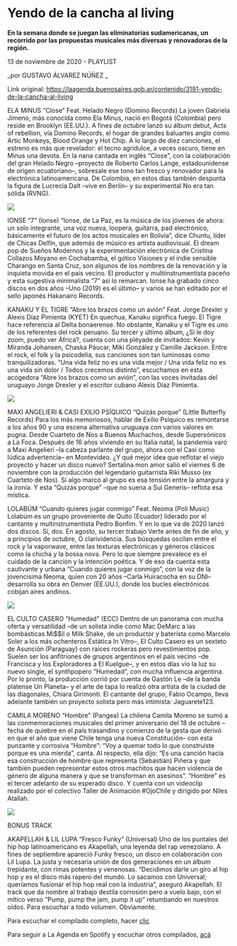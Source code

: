 # Yendo de la cancha al living

**En la semana donde se juegan las eliminatorias sudamericanas, un recorrido por las propuestas musicales más diversas y renovadoras de la región.**

13 de noviembre de 2020 - PLAYLIST

_por GUSTAVO ÁLVAREZ NÚÑEZ  _

Link original: https://laagenda.buenosaires.gob.ar/contenido/3191-yendo-de-la-cancha-al-living



 ELA MINUS “Close” Feat. Helado Negro (Domino Records)
La joven Gabriela Jimeno, más conocida como Ela Minus, nació en Bogotá (Colombia) pero reside en Brooklyn (EE.UU.). A fines de octubre lanzó su álbum debut, Acts of rebellion, vía Domino Records, el hogar de grandes baluartes anglo como Artic Monkeys, Blood Orange y Hot Chip. A lo largo de diez canciones, el estreno es más que revelador: el tecno agridulce, a veces oscuro, tiene en Minus una devota. En la nana cantada en inglés “Close”, con la colaboración del gran Helado Negro –proyecto de Roberto Carlos Lange, estadounidense de origen ecuatoriano–, sobresale ese tono tan fresco y renovador para la electrónica latinoamericana. De Colombia, en estos días también despunta la figura de Lucrecia Dalt –vive en Berlín– y su experimental No era tan sólida (RVNG).
 



![](https://cdn.flowlikemusic.com/files/images/35025/a0b5b643-6f38-455e-bd81-7abc0d575768.jpg)




 IONSE “7” (Ionse)
“Ionse, de La Paz, es la música de los jóvenes de ahora: un solo integrante, una voz nueva, loopera, guitarra, pad electrónico, básicamente el futuro de los actos musicales en Bolivia”, dice Chuntu, líder de Chicas Delfín, que además de músico es artista audiovisual. El dream pop de Sueños Modernos y la experimentación electrónica de Cristina Collazos Moyano en Cochabamba, el gótico Visiones y el indie sensible Charango en Santa Cruz, son algunos de los nombres de la renovación y la inquieta movida en el país vecino. El productor y multiinstrumentista paceño y esta sugestiva minimalista “7” así lo remarcan. Ionse ha grabado cinco discos en dos años –Uno (2019) es el último– y varios se han editado por el sello japonés Hakanairo Records.
 



 KANAKU Y EL TIGRE “Abre los brazos como un avión” Feat. Jorge Drexler y Alexis Díaz Pimienta (KYET)
En quechua, Kanaku significa fuego. El Tigre hace referencia al Delta bonaerense. No obstante, Kanaku y el Tigre es uno de los referentes del rock peruano. Su tercer y último álbum, ¿Si le doy zoom, puedo ver África?, cuenta con una pléyade de invitados: Kevin y Miranda Johansen, Chaska Páucar, Miki González y Camille Jackson. Entre el rock, el folk y la psicodelia, sus canciones son tan luminosas como tranquilizadoras. “Una vida feliz no es una vida mejor / Una vida feliz no es una vida sin dolor / Todos crecemos distinto”, escuchamos en esta acogedora “Abre los brazos como un avión”, con las voces invitadas del uruguayo Jorge Drexler y el escritor cubano Alexis Díaz Pimienta.
 



![](https://cdn.flowlikemusic.com/files/images/35026/b9fbe482-b623-43a2-9d02-d6543f1ec6b9.jpg)




 MAXI ANGELIERI & CASI EXILIO PSÍQUICO “Quizás porque” (Little Butterfly Records)
Para los más memoriosos, hablar de Exilio Psíquico es remontarse a los años 90 y una escena alternativa uruguaya con varios valores en pugna. Desde Cuarteto de Nos a Buenos Muchachos, desde Supersónicos a La Foca. Después de 16 años viviendo en su Italia natal, la pandemia varó a Maxi Angelieri –la cabeza parlante del grupo, ahora con el Casi como lúdica advertencia– en Montevideo. ¿Y qué mejor idea que reflotar el viejo proyecto y hacer un disco nuevo? Sertalina mon amor salió el viernes 6 de noviembre con la producción del legendario guitarrista Riki Musso (ex Cuarteto de Nos). Si algo marcó al grupo es esa tensión entre la amargura y la ironía. Y esta “Quizás porque” –que no suena a Sui Generis– reflota esa mística.
 



 LOLABÚM “Cuando quieres jugar conmigo” Feat. Neoma (Poli Music)
Lolabúm es un grupo proveniente de Quito (Ecuador) liderado por el cantante y multinstrumentista Pedro Bonfim. Y en lo que va de 2020 lanzó dos discos. Sí, dos. En agosto, su tercer trabajo Verte antes de fin de año, y a principios de octubre, O clarividencia. Sus búsquedas oscilan entre el rock y la vaporwave, entre las texturas electrónicas y géneros clásicos como la chicha y la bossa nova. Pero lo que siempre prevalece es el cuidado de la canción y la intención poética. Y de eso da cuenta esta cautivante y urbana “Cuando quieres jugar conmigo”, con la voz de la jovencísima Neoma, quien con 20 años –Carla Huiracocha en su DNI– desarrolla su obra en Denver (EE.UU.), donde los bucles electrónicos cobijan aires andinos.
 



![](https://cdn.flowlikemusic.com/files/images/35028/43cedb91-1a33-4a10-8da5-bbff623a01a9.jpg)




 EL CULTO CASERO “Humedad” (ECC)
Dentro de un panorama con mucha oferta y versatilidad –de un solista indie como Mac DeMarc a las bombásticas Mi$$il o Milk Shake, de un productor y baterista como Marcelo Soler a los más ochenteros Estática In Vitro–, El Culto Casero es un sexteto de Asunción (Paraguay) con raíces rockeras pero revestimientos pop. Suelen ser los anfitriones de grupos argentinos en el país vecino –de Francisca y los Exploradores a El Kuelgue–, y en estos días vio la luz su nuevo single, el synthpopero “Humedad”, con mucha influencia argentina. Por lo pronto, la producción corrió por cuenta de Gastón Le –de la banda platense Un Planeta– y el arte de tapa lo realizó otra artista de la ciudad de las diagonales, Chiara Girimonti. El cantante del grupo, Fabio Ocampo, lleva adelante también un proyecto solista pero más intimista: Jaguarete123.
 



 CAMILA MORENO “Hombre” (Pangea)
La chilena Camila Moreno se sumó a las conmemoraciones musicales del primer aniversario del 18 de octubre –fecha de quiebre en el país trasandino y comienzo de la gesta que derivó en que el año que viene Chile tenga una nueva Constitución– con esta punzante y corrosiva “Hombre”: “Voy a quemar todo lo que construiste porque es una mierda”, canta. Al respecto, ella dijo: “Es una canción hacia esa construcción de hombre que representa (Sebastián) Piñera y que también pueden representar estos otros machitos que hacen violencia de género de alguna manera y que se transforman en asesinos”. “Hombre” es el tercer adelanto de su esperado disco. Y cuenta con un videoclip realizado por el colectivo Taller de Animación #OjoChile y dirigido por Niles Atallah.
 



![](https://cdn.flowlikemusic.com/files/images/35029/c9bd5613-cedb-47ad-af20-3a14466721c4.jpg)




BONUS TRACK




 AKAPELLAH & LIL LUPA “Fresco Funky” (Universal)
Uno de los puntales del hip hop latinoamericano es Akapellah, una leyenda del rap venezolano. A fines de septiembre apareció Funky fresco, un disco en colaboración con Lil Lupa. La justa y necesaria unión de dos generaciones en un álbum trepidante, con rimas potentes y venenosas. “Decidimos darle un giro al hip hop y es el disco más rapero del mundo. Lo sacamos con Universal; queríamos fusionar el hip hop real con la industria”, aseguró Akapellah. El track que da nombre al trabajo destila corrosión pero a vuelo bajo, con el mítico verso “Pump, pump the jam, pump it up” retumbando en nuestros oídos. Para escuchar a todo volumen. Obviamente.
 



Para escuchar el compilado completo, hacer [clic](https://t.umblr.com/redirect?z=https%3A%2F%2Fopen.spotify.com%2Fembed%2Fplaylist%2F6y2JEVjfbdhZMuddyXX3Bg&t=NjIxMTllY2ZjZTYzZjJkMTY0NTE5NWU3Y2M5YTA4ZTZmODk4OTViMCxhUVJsUHBNZA%3D%3D&b=t%3AXDz46txpppLgDp7rJlWQpw&p=https%3A%2F%2Flaagenda.buenosaires.gob.ar%2Fpost%2F634630530199126016%2Fplaylist-yendo-de-la-cancha-al&m=1&ts=1614786636)




Para seguir a La Agenda en Spotify y escuchar otros compilados, [acá](https://t.umblr.com/redirect?z=https%3A%2F%2Fopen.spotify.com%2Fuser%2Fsw7jovcft51wn1tjheb4njibk&t=MzFmNGFlOWE4YWJmYjExN2YwODdhOWFiZmMxNWUxZmZmMGEyNzVlNixhUVJsUHBNZA%3D%3D&b=t%3AXDz46txpppLgDp7rJlWQpw&p=https%3A%2F%2Flaagenda.buenosaires.gob.ar%2Fpost%2F634630530199126016%2Fplaylist-yendo-de-la-cancha-al&m=1&ts=1614786636)



